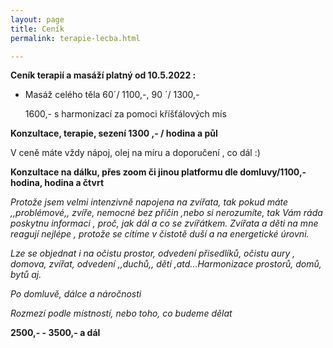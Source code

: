 ```yaml
---
layout: page
title: Ceník
permalink: terapie-lecba.html

---
```

**Ceník terapií a masáží platný od 10.5.2022 :**

* Masáž celého těla 60´/ 1100,-, 90 ´/ 1300,-

  1600,- s harmonizací za pomoci kříšťálových mís

**Konzultace, terapie, sezení 1300 ,- / hodina a půl**

V ceně máte vždy nápoj, olej na míru a doporučení , co dál :)

**Konzultace na dálku, přes zoom či jinou platformu dle domluvy/1100,- hodina, hodina a čtvrt**

_Protože jsem velmi intenzivně napojena na zvířata, tak pokud máte ,,problémové,, zvíře, nemocné bez příčin ,nebo si nerozumíte, tak Vám ráda poskytnu informaci , proč, jak dál a co se zvířátkem. Zvířata a děti na mne reagují nejlépe , protože se cítíme v čistotě duší a na energetické úrovni._

_Lze se objednat i na očistu prostor, odvedení přisedlíků, očistu aury , domova, zvířat, odvedení ,,duchů,, dětí ,atd...Harmonizace prostorů, domů, bytů aj._

_Po domluvě, dálce a náročnosti_

_Rozmezí podle místností, nebo toho, co budeme dělat_

**2500,- - 3500,- a dál**